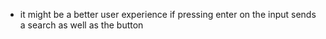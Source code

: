 - it might be a better user experience if pressing enter on the input sends a search as well as the button